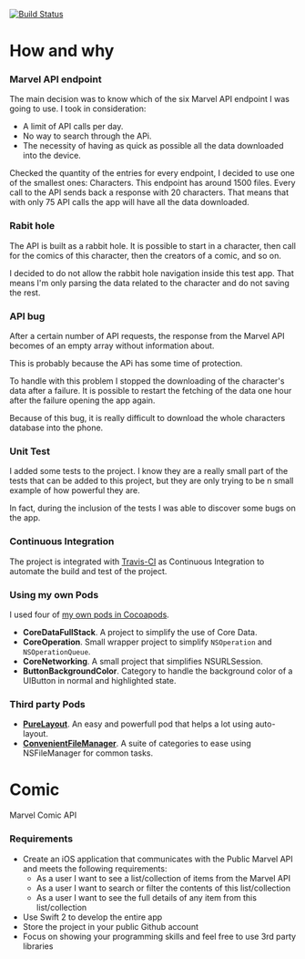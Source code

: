 [![Build Status](https://img.shields.io/travis/GabrielMassana/Comic/master.svg?style=flat-square)](https://travis-ci.org/GabrielMassana/Comic)

# How and why

### Marvel API endpoint

The main decision was to know which of the six Marvel API endpoint I was going to use. I took in consideration:

- A limit of API calls per day.
- No way to search through the APi.
- The necessity of having as quick as possible all the data downloaded into the device.

Checked the quantity of the entries for every endpoint, I decided to use one of the smallest ones: Characters. This endpoint has around 1500 files. Every call to the API sends back a response with 20 characters. That means that with only 75 API calls the app will have all the data downloaded.

### Rabit hole

The API is built as a rabbit hole. It is possible to start in a character, then call for the comics of this character, then the creators of a comic, and so on. 

I decided to do not allow the rabbit hole navigation inside this test app. That means I'm only parsing the data related to the character and do not saving the rest.

### API bug

After a certain number of API requests, the response from the Marvel API becomes of an empty array without information about.

This is probably because the APi has some time of protection.

To handle with this problem I stopped the downloading of the character's data after a failure. It is possible to restart the fetching of the data one hour after the failure opening the app again. 

Because of this bug, it is really difficult to download the whole characters database into the phone.

### Unit Test

I added some tests to the project. I know they are a really small part of the tests that can be added to this project, but they are only trying to be n small example of how powerful they are.

In fact, during the inclusion of the tests I was able to discover some bugs on the app.

### Continuous Integration

The project is integrated with [Travis-CI](https://travis-ci.org/GabrielMassana/Comic) as Continuous Integration to automate the build and test of the project.

### Using my own Pods

I used four of [my own pods in Cocoapods](https://cocoapods.org/owners/10374).   
   
- **CoreDataFullStack**. A project to simplify the use of Core Data.
- **CoreOperation**. Small wrapper project to simplify `NSOperation` and `NSOperationQueue`.
- **CoreNetworking**. A small project that simplifies NSURLSession.
- **ButtonBackgroundColor**. Category to handle the background color of a UIButton in normal and highlighted state.
	
### Third party Pods

- **[PureLayout](https://cocoapods.org/pods/PureLayout)**. An easy and powerfull pod that helps a lot using auto-layout.
- **[ConvenientFileManager](https://cocoapods.org/pods/ConvenientFileManager)**. A suite of categories to ease using NSFileManager for common tasks. 


# Comic
Marvel Comic API

### Requirements

- Create an iOS application that communicates with the Public Marvel API and meets the following requirements:
  - As a user I want to see a list/collection of items from the Marvel API 
  - As a user I want to search or filter the contents of this list/collection 
  - As a user I want to see the full details of any item from this list/collection
- Use Swift 2 to develop the entire app 
- Store the project in your public Github account
- Focus on showing your programming skills and feel free to use 3rd party libraries
